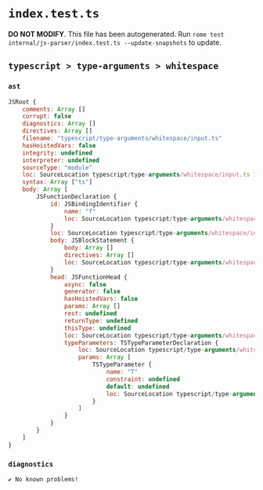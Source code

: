# `index.test.ts`

**DO NOT MODIFY**. This file has been autogenerated. Run `rome test internal/js-parser/index.test.ts --update-snapshots` to update.

## `typescript > type-arguments > whitespace`

### `ast`

```javascript
JSRoot {
	comments: Array []
	corrupt: false
	diagnostics: Array []
	directives: Array []
	filename: "typescript/type-arguments/whitespace/input.ts"
	hasHoistedVars: false
	integrity: undefined
	interpreter: undefined
	sourceType: "module"
	loc: SourceLocation typescript/type-arguments/whitespace/input.ts 1:0-1:24
	syntax: Array ["ts"]
	body: Array [
		JSFunctionDeclaration {
			id: JSBindingIdentifier {
				name: "f"
				loc: SourceLocation typescript/type-arguments/whitespace/input.ts 1:9-1:10 (f)
			}
			loc: SourceLocation typescript/type-arguments/whitespace/input.ts 1:0-1:24
			body: JSBlockStatement {
				body: Array []
				directives: Array []
				loc: SourceLocation typescript/type-arguments/whitespace/input.ts 1:22-1:24
			}
			head: JSFunctionHead {
				async: false
				generator: false
				hasHoistedVars: false
				params: Array []
				rest: undefined
				returnType: undefined
				thisType: undefined
				loc: SourceLocation typescript/type-arguments/whitespace/input.ts 1:10-1:21
				typeParameters: TSTypeParameterDeclaration {
					loc: SourceLocation typescript/type-arguments/whitespace/input.ts 1:10-1:19
					params: Array [
						TSTypeParameter {
							name: "T"
							constraint: undefined
							default: undefined
							loc: SourceLocation typescript/type-arguments/whitespace/input.ts 1:13-1:14
						}
					]
				}
			}
		}
	]
}
```

### `diagnostics`

```
✔ No known problems!

```
